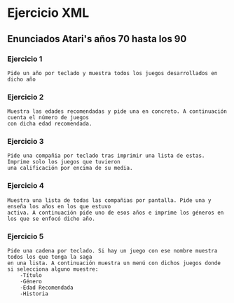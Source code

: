 # Ejercicio XML

## Enunciados Atari's años 70 hasta los 90

### 	Ejercicio 1

	Pide un año por teclado y muestra todos los juegos desarrollados en dicho año

### 	Ejercicio 2

	Muestra las edades recomendadas y pide una en concreto. A continuación cuenta el número de juegos
	con dicha edad recomendada.

### 	Ejercicio 3

	Pide una compañia por teclado tras imprimir una lista de estas. Imprime solo los juegos que tuvieron
	una calificación por encima de su media.

### 	Ejercicio 4

	Muestra una lista de todas las compañias por pantalla. Pide una y enseña los años en los que estuvo
	activa. A continuación pide uno de esos años e imprime los géneros en los que se enfocó dicho año.


### 	Ejercicio 5

	Pide una cadena por teclado. Si hay un juego con ese nombre muestra todos los que tenga la saga
	en una lista. A continuación muestra un menú con dichos juegos donde si selecciona alguno muestre:
		-Título
		-Género
		-Edad Recomendada
		-Historia

